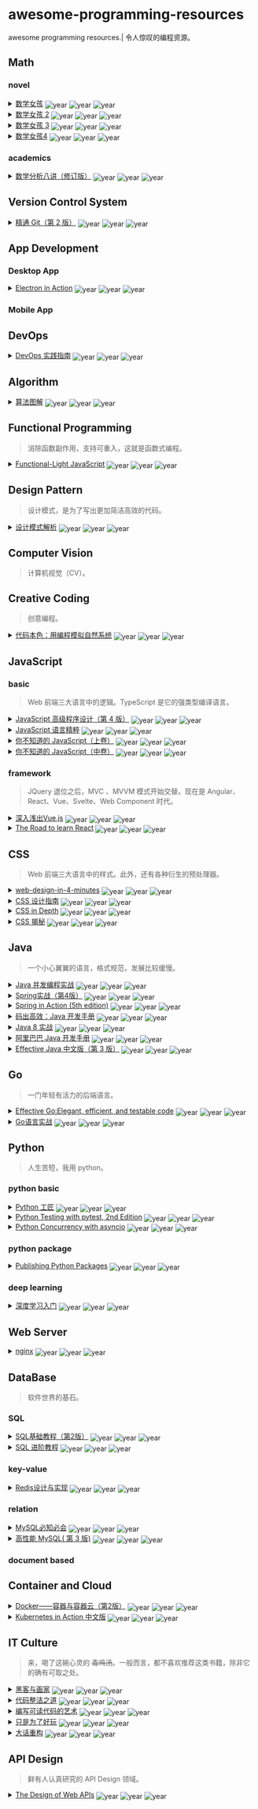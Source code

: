 # awesome-programming-resources
awesome programming resources.| 令人惊叹的编程资源。
## Math
### novel
<details>
    <summary>
        <a href="https://book.douban.com/subject/26677354/">数学女孩</a>
            <img src="https://img.shields.io/badge/📅year-2016-green?style=flat-square" alt="year" style="vertical-align: -3px">
    <img src="https://img.shields.io/badge/🗐pages-327-green?style=flat-square" alt="year" style="vertical-align: -3px">
    <img src="https://img.shields.io/badge/🤔level-L-green?style=flat-square" alt="year" style="vertical-align: -3px">
    </summary>
    梦开始的地方。其实是披着小说外衣的数学证明题集，但有着一种独特的浪漫。可能这就是轻小说的魅力吧。
</details>              
<details>
    <summary>
        <a href="https://book.douban.com/subject/26681597/">数学女孩 2</a>
            <img src="https://img.shields.io/badge/📅year-2015-green?style=flat-square" alt="year" style="vertical-align: -3px">
    <img src="https://img.shields.io/badge/🗐pages-368-green?style=flat-square" alt="year" style="vertical-align: -3px">
    <img src="https://img.shields.io/badge/🤔level-H-green?style=flat-square" alt="year" style="vertical-align: -3px">
    </summary>
    第二季。守关 BOSS 是费马大定理。
</details>              
<details>
    <summary>
        <a href="https://book.douban.com/subject/27193490/">数学女孩 3</a>
            <img src="https://img.shields.io/badge/📅year-2017-green?style=flat-square" alt="year" style="vertical-align: -3px">
    <img src="https://img.shields.io/badge/🗐pages-406-green?style=flat-square" alt="year" style="vertical-align: -3px">
    <img src="https://img.shields.io/badge/🤔level-H-green?style=flat-square" alt="year" style="vertical-align: -3px">
    </summary>
    第三季。守关 BOSS 是哥德尔不完备定理。
</details>              
<details>
    <summary>
        <a href="https://book.douban.com/subject/33444625/">数学女孩4</a>
            <img src="https://img.shields.io/badge/📅year-2019-green?style=flat-square" alt="year" style="vertical-align: -3px">
    <img src="https://img.shields.io/badge/🗐pages-504-green?style=flat-square" alt="year" style="vertical-align: -3px">
    <img src="https://img.shields.io/badge/🤔level-L-green?style=flat-square" alt="year" style="vertical-align: -3px">
    </summary>
    第四季。主要讲随机算法。
</details>              
### academics
<details>
    <summary>
        <a href="https://book.douban.com/subject/26593890/">数学分析八讲（修订版）</a>
            <img src="https://img.shields.io/badge/📅year-2015-green?style=flat-square" alt="year" style="vertical-align: -3px">
    <img src="https://img.shields.io/badge/🗐pages-175-green?style=flat-square" alt="year" style="vertical-align: -3px">
    <img src="https://img.shields.io/badge/🤔level-M-green?style=flat-square" alt="year" style="vertical-align: -3px">
    </summary>
    一份简洁的数学分析介绍。
</details>              
## Version Control System
<details>
    <summary>
        <a href="https://book.douban.com/subject/27133267/">精通 Git（第 2 版）</a>
            <img src="https://img.shields.io/badge/📅year-2017-green?style=flat-square" alt="year" style="vertical-align: -3px">
    <img src="https://img.shields.io/badge/🗐pages-420-green?style=flat-square" alt="year" style="vertical-align: -3px">
    <img src="https://img.shields.io/badge/🤔level-L-green?style=flat-square" alt="year" style="vertical-align: -3px">
    </summary>
    Git 版本控制的入门书，由浅入深，可以酌情阅读。
</details>              
## App Development
### Desktop App
<details>
    <summary>
        <a href="https://book.douban.com/subject/30346427/">Electron in Action</a>
            <img src="https://img.shields.io/badge/📅year-2018-green?style=flat-square" alt="year" style="vertical-align: -3px">
    <img src="https://img.shields.io/badge/🗐pages-376-green?style=flat-square" alt="year" style="vertical-align: -3px">
    <img src="https://img.shields.io/badge/🤔level-L-green?style=flat-square" alt="year" style="vertical-align: -3px">
    </summary>
    关于 Electron 实战的一本务实落地的书籍。配套代码基本可运行。
</details>              
### Mobile App
## DevOps
<details>
    <summary>
        <a href="https://book.douban.com/subject/30186150/">DevOps 实践指南</a>
            <img src="https://img.shields.io/badge/📅year-2018-green?style=flat-square" alt="year" style="vertical-align: -3px">
    <img src="https://img.shields.io/badge/🗐pages-328-green?style=flat-square" alt="year" style="vertical-align: -3px">
    <img src="https://img.shields.io/badge/🤔level-L-green?style=flat-square" alt="year" style="vertical-align: -3px">
    </summary>
    运维相关经验之谈。
</details>              
## Algorithm
<details>
    <summary>
        <a href="https://book.douban.com/subject/26979890/">算法图解</a>
            <img src="https://img.shields.io/badge/📅year-2017-green?style=flat-square" alt="year" style="vertical-align: -3px">
    <img src="https://img.shields.io/badge/🗐pages-196-green?style=flat-square" alt="year" style="vertical-align: -3px">
    <img src="https://img.shields.io/badge/🤔level-L-green?style=flat-square" alt="year" style="vertical-align: -3px">
    </summary>
    算法入门书籍，有大量图解，拆解算法过程。
</details>              
## Functional Programming
> 消除函数副作用，支持可重入，这就是函数式编程。
<details>
    <summary>
        <a href="https://book.douban.com/subject/35002560/">Functional-Light JavaScript</a>
            <img src="https://img.shields.io/badge/📅year-2017-green?style=flat-square" alt="year" style="vertical-align: -3px">
    <img src="https://img.shields.io/badge/🗐pages-388-green?style=flat-square" alt="year" style="vertical-align: -3px">
    <img src="https://img.shields.io/badge/🤔level-M-green?style=flat-square" alt="year" style="vertical-align: -3px">
    </summary>
    JavaScript 中平衡、实用的 FP。
</details>              
## Design Pattern
> 设计模式，是为了写出更加简洁高效的代码。
<details>
    <summary>
        <a href="https://book.douban.com/subject/1850191/">设计模式解析</a>
            <img src="https://img.shields.io/badge/📅year-2006-green?style=flat-square" alt="year" style="vertical-align: -3px">
    <img src="https://img.shields.io/badge/🗐pages-296-green?style=flat-square" alt="year" style="vertical-align: -3px">
    <img src="https://img.shields.io/badge/🤔level-L-green?style=flat-square" alt="year" style="vertical-align: -3px">
    </summary>
    优秀的设计模式入门书籍。
</details>              
## Computer Vision
> 计算机视觉（CV）。
## Creative Coding
> 创意编程。
<details>
    <summary>
        <a href="https://book.douban.com/subject/26264736/">代码本色：用编程模拟自然系统</a>
            <img src="https://img.shields.io/badge/📅year-2014-green?style=flat-square" alt="year" style="vertical-align: -3px">
    <img src="https://img.shields.io/badge/🗐pages-401-green?style=flat-square" alt="year" style="vertical-align: -3px">
    <img src="https://img.shields.io/badge/🤔level-L-green?style=flat-square" alt="year" style="vertical-align: -3px">
    </summary>
    一份浪漫的代码艺术，使用 p5.js 模拟自然系统。
</details>              
## JavaScript
### basic
> Web 前端三大语言中的逻辑。TypeScript 是它的强类型编译语言。
<details>
    <summary>
        <a href="https://book.douban.com/subject/35175321/">JavaScript 高级程序设计（第 4 版）</a>
            <img src="https://img.shields.io/badge/📅year-2020-green?style=flat-square" alt="year" style="vertical-align: -3px">
    <img src="https://img.shields.io/badge/🗐pages-888-green?style=flat-square" alt="year" style="vertical-align: -3px">
    <img src="https://img.shields.io/badge/🤔level-L-green?style=flat-square" alt="year" style="vertical-align: -3px">
    </summary>
    JavaScript 基础入门书籍，涵盖面很广，可以作为提纲。
</details>              
<details>
    <summary>
        <a href="https://book.douban.com/subject/11874748/">JavaScript 语言精粹</a>
            <img src="https://img.shields.io/badge/📅year-2012-green?style=flat-square" alt="year" style="vertical-align: -3px">
    <img src="https://img.shields.io/badge/🗐pages-155-green?style=flat-square" alt="year" style="vertical-align: -3px">
    <img src="https://img.shields.io/badge/🤔level-L-green?style=flat-square" alt="year" style="vertical-align: -3px">
    </summary>
    时代的眼泪。它是 ES6 语法之前的 JS 精髓书籍，即使过时但其中一些思路依旧闪烁光芒。
</details>              
<details>
    <summary>
        <a href="https://book.douban.com/subject/26351021/">你不知道的 JavaScript（上卷）</a>
            <img src="https://img.shields.io/badge/📅year-2015-green?style=flat-square" alt="year" style="vertical-align: -3px">
    <img src="https://img.shields.io/badge/🗐pages-195-green?style=flat-square" alt="year" style="vertical-align: -3px">
    <img src="https://img.shields.io/badge/🤔level-H-green?style=flat-square" alt="year" style="vertical-align: -3px">
    </summary>
    js 作用域和闭包，this 和对象原型。
</details>              
<details>
    <summary>
        <a href="https://book.douban.com/subject/26854244/">你不知道的 JavaScript（中卷）</a>
            <img src="https://img.shields.io/badge/📅year-2016-green?style=flat-square" alt="year" style="vertical-align: -3px">
    <img src="https://img.shields.io/badge/🗐pages-358-green?style=flat-square" alt="year" style="vertical-align: -3px">
    <img src="https://img.shields.io/badge/🤔level-H-green?style=flat-square" alt="year" style="vertical-align: -3px">
    </summary>
    类型和语法，异步和性能。
</details>              
### framework
> JQuery 退位之后，MVC 、MVVM 模式开始交替。现在是 Angular、React、Vue、Svelte、Web Component 时代。
<details>
    <summary>
        <a href="https://book.douban.com/subject/32581281/">深入浅出Vue.js</a>
            <img src="https://img.shields.io/badge/📅year-2019-green?style=flat-square" alt="year" style="vertical-align: -3px">
    <img src="https://img.shields.io/badge/🗐pages-282-green?style=flat-square" alt="year" style="vertical-align: -3px">
    <img src="https://img.shields.io/badge/🤔level-M-green?style=flat-square" alt="year" style="vertical-align: -3px">
    </summary>
    关于 Vue 2.x 源码设计原理的说明。语言稍微欠缺流畅，部分章节讲解不够透彻。总体而言可以阅读。
</details>              
<details>
    <summary>
        <a href="https://book.douban.com/subject/30327479/">The Road to learn React</a>
            <img src="https://img.shields.io/badge/📅year-2017-green?style=flat-square" alt="year" style="vertical-align: -3px">
    <img src="https://img.shields.io/badge/🗐pages-197-green?style=flat-square" alt="year" style="vertical-align: -3px">
    <img src="https://img.shields.io/badge/🤔level-L-green?style=flat-square" alt="year" style="vertical-align: -3px">
    </summary>
    很好的 React 入门书籍之一。代码规范，语言简洁。描述了版本特性演化、技术选型方案对比。
</details>              
## CSS
> Web 前端三大语言中的样式。此外，还有各种衍生的预处理器。
<details>
    <summary>
        <a href="https://github.com/jgthms/web-design-in-4-minutes">web-design-in-4-minutes</a>
            <img src="https://img.shields.io/badge/📅year-2018-green?style=flat-square" alt="year" style="vertical-align: -3px">
    <img src="https://img.shields.io/badge/🗐pages-8-green?style=flat-square" alt="year" style="vertical-align: -3px">
    <img src="https://img.shields.io/badge/🤔level-L-green?style=flat-square" alt="year" style="vertical-align: -3px">
    </summary>
    一个非常简洁的CSS入门启发例子。也许并不需要4分钟。
</details>              
<details>
    <summary>
        <a href="https://book.douban.com/subject/23123255/">CSS 设计指南</a>
            <img src="https://img.shields.io/badge/📅year-2013-green?style=flat-square" alt="year" style="vertical-align: -3px">
    <img src="https://img.shields.io/badge/🗐pages-288-green?style=flat-square" alt="year" style="vertical-align: -3px">
    <img src="https://img.shields.io/badge/🤔level-L-green?style=flat-square" alt="year" style="vertical-align: -3px">
    </summary>
    很好的 CSS 入门书籍。语言简洁扼要，思路清晰，涵盖响应式设计。
</details>              
<details>
    <summary>
        <a href="https://book.douban.com/subject/26887948/">CSS in Depth</a>
            <img src="https://img.shields.io/badge/📅year-2017-green?style=flat-square" alt="year" style="vertical-align: -3px">
    <img src="https://img.shields.io/badge/🗐pages-500-green?style=flat-square" alt="year" style="vertical-align: -3px">
    <img src="https://img.shields.io/badge/🤔level-L-green?style=flat-square" alt="year" style="vertical-align: -3px">
    </summary>
    CSS 进阶书籍。娓娓道来的 CSS 发展历史，与各个时代下的局限性。
</details>              
<details>
    <summary>
        <a href="https://book.douban.com/subject/26745943/">CSS 揭秘</a>
            <img src="https://img.shields.io/badge/📅year-2016-green?style=flat-square" alt="year" style="vertical-align: -3px">
    <img src="https://img.shields.io/badge/🗐pages-260-green?style=flat-square" alt="year" style="vertical-align: -3px">
    <img src="https://img.shields.io/badge/🤔level-L-green?style=flat-square" alt="year" style="vertical-align: -3px">
    </summary>
    CSS 特效作品集。内容实用，融数学、艺术、审美于一身。 
</details>              
## Java
> 一个小心翼翼的语言，格式规范，发展比较缓慢。
<details>
    <summary>
        <a href="https://book.douban.com/subject/10484692/">Java 并发编程实战</a>
            <img src="https://img.shields.io/badge/📅year-2020-green?style=flat-square" alt="year" style="vertical-align: -3px">
    <img src="https://img.shields.io/badge/🗐pages-293-green?style=flat-square" alt="year" style="vertical-align: -3px">
    <img src="https://img.shields.io/badge/🤔level-M-green?style=flat-square" alt="year" style="vertical-align: -3px">
    </summary>
    Java 并发编程入门神书，篇幅简洁，代码规范。
</details>              
<details>
    <summary>
        <a href="https://book.douban.com/subject/26767354/">Spring实战（第4版）</a>
            <img src="https://img.shields.io/badge/📅year-2016-green?style=flat-square" alt="year" style="vertical-align: -3px">
    <img src="https://img.shields.io/badge/🗐pages-577-green?style=flat-square" alt="year" style="vertical-align: -3px">
    <img src="https://img.shields.io/badge/🤔level-L-green?style=flat-square" alt="year" style="vertical-align: -3px">
    </summary>
    Spring 4.x 版本，内容涵盖面很广。
</details>              
<details>
    <summary>
        <a href="https://book.douban.com/subject/30346440/">Spring in Action (5th edition)</a>
            <img src="https://img.shields.io/badge/📅year-2018-green?style=flat-square" alt="year" style="vertical-align: -3px">
    <img src="https://img.shields.io/badge/🗐pages-520-green?style=flat-square" alt="year" style="vertical-align: -3px">
    <img src="https://img.shields.io/badge/🤔level-L-green?style=flat-square" alt="year" style="vertical-align: -3px">
    </summary>
    较好的 Spring 5.0+ 入门书籍。
</details>              
<details>
    <summary>
        <a href="https://book.douban.com/subject/30333948/">码出高效：Java 开发手册</a>
            <img src="https://img.shields.io/badge/📅year-2018-green?style=flat-square" alt="year" style="vertical-align: -3px">
    <img src="https://img.shields.io/badge/🗐pages-304-green?style=flat-square" alt="year" style="vertical-align: -3px">
    <img src="https://img.shields.io/badge/🤔level-L-green?style=flat-square" alt="year" style="vertical-align: -3px">
    </summary>
    提纲挈领的 Java 开发好书。
</details>              
<details>
    <summary>
        <a href="https://book.douban.com/subject/26772632/">Java 8 实战</a>
            <img src="https://img.shields.io/badge/📅year-2016-green?style=flat-square" alt="year" style="vertical-align: -3px">
    <img src="https://img.shields.io/badge/🗐pages-349-green?style=flat-square" alt="year" style="vertical-align: -3px">
    <img src="https://img.shields.io/badge/🤔level-L-green?style=flat-square" alt="year" style="vertical-align: -3px">
    </summary>
    对 Java8 新特性的细致讲解。
</details>              
<details>
    <summary>
        <a href="https://book.douban.com/subject/27605355/">阿里巴巴 Java 开发手册</a>
            <img src="https://img.shields.io/badge/📅year-2018-green?style=flat-square" alt="year" style="vertical-align: -3px">
    <img src="https://img.shields.io/badge/🗐pages-112-green?style=flat-square" alt="year" style="vertical-align: -3px">
    <img src="https://img.shields.io/badge/🤔level-L-green?style=flat-square" alt="year" style="vertical-align: -3px">
    </summary>
    超级简洁的 Java 开发实践规约，偏实践，可以参考。
</details>              
<details>
    <summary>
        <a href="https://book.douban.com/subject/30412517/">Effective Java 中文版（第 3 版）</a>
            <img src="https://img.shields.io/badge/📅year-2018-green?style=flat-square" alt="year" style="vertical-align: -3px">
    <img src="https://img.shields.io/badge/🗐pages-311-green?style=flat-square" alt="year" style="vertical-align: -3px">
    <img src="https://img.shields.io/badge/🤔level-H-green?style=flat-square" alt="year" style="vertical-align: -3px">
    </summary>
    Java 编程的 90 个经验总结，内容较深。
</details>              
## Go
> 一门年轻有活力的后端语言。
<details>
    <summary>
        <a href="https://www.manning.com/books/effective-go">Effective Go:Elegant, efficient, and testable code</a>
            <img src="https://img.shields.io/badge/📅year-2023-green?style=flat-square" alt="year" style="vertical-align: -3px">
    <img src="https://img.shields.io/badge/🗐pages-300+-green?style=flat-square" alt="year" style="vertical-align: -3px">
    <img src="https://img.shields.io/badge/🤔level-M-green?style=flat-square" alt="year" style="vertical-align: -3px">
    </summary>
    4星。偏实战，中阶级别。语言有些冗余和跳跃，配套代码只有最终版本。论述主题主要为可测试性、可维护性、协程并发。
</details>              
<details>
    <summary>
        <a href="https://book.douban.com/subject/27015617/">Go语言实战</a>
            <img src="https://img.shields.io/badge/📅year-2017-green?style=flat-square" alt="year" style="vertical-align: -3px">
    <img src="https://img.shields.io/badge/🗐pages-224-green?style=flat-square" alt="year" style="vertical-align: -3px">
    <img src="https://img.shields.io/badge/🤔level-L-green?style=flat-square" alt="year" style="vertical-align: -3px">
    </summary>
    优秀的Go入门书，涵盖了入门基础、并发模式、标准库介绍、测试。第 2 版在2023年出版。
</details>              
## Python
> 人生苦短，我用 python。
### python basic
<details>
    <summary>
        <a href="https://book.douban.com/subject/35723705/">Python 工匠</a>
            <img src="https://img.shields.io/badge/📅year-2022-green?style=flat-square" alt="year" style="vertical-align: -3px">
    <img src="https://img.shields.io/badge/🗐pages-382-green?style=flat-square" alt="year" style="vertical-align: -3px">
    <img src="https://img.shields.io/badge/🤔level-L-green?style=flat-square" alt="year" style="vertical-align: -3px">
    </summary>
    优秀的 python 入门书籍之一。
</details>              
<details>
    <summary>
        <a href="https://book.douban.com/subject/35852243/">Python Testing with pytest, 2nd Edition</a>
            <img src="https://img.shields.io/badge/📅year-2022-green?style=flat-square" alt="year" style="vertical-align: -3px">
    <img src="https://img.shields.io/badge/🗐pages-274-green?style=flat-square" alt="year" style="vertical-align: -3px">
    <img src="https://img.shields.io/badge/🤔level-L-green?style=flat-square" alt="year" style="vertical-align: -3px">
    </summary>
    测试。pytest的全方位讲解，配套代码循循渐进。
</details>              
<details>
    <summary>
        <a href="https://book.douban.com/subject/35219949/">Python Concurrency with asyncio</a>
            <img src="https://img.shields.io/badge/📅year-2021-green?style=flat-square" alt="year" style="vertical-align: -3px">
    <img src="https://img.shields.io/badge/🗐pages-325-green?style=flat-square" alt="year" style="vertical-align: -3px">
    <img src="https://img.shields.io/badge/🤔level-M-green?style=flat-square" alt="year" style="vertical-align: -3px">
    </summary>
    神作。并发，并行，多线程，多进程，协程，事件轮询，异步等，尽在此书。
</details>              
### python package
<details>
    <summary>
        <a href="https://book.douban.com/subject/35662780/">Publishing Python Packages</a>
            <img src="https://img.shields.io/badge/📅year-2022-green?style=flat-square" alt="year" style="vertical-align: -3px">
    <img src="https://img.shields.io/badge/🗐pages-275-green?style=flat-square" alt="year" style="vertical-align: -3px">
    <img src="https://img.shields.io/badge/🤔level-L-green?style=flat-square" alt="year" style="vertical-align: -3px">
    </summary>
    开发 python package 的入门参考指南。
</details>              
### deep learning
<details>
    <summary>
        <a href="https://book.douban.com/subject/30270959/">深度学习入门</a>
            <img src="https://img.shields.io/badge/📅year-2018-green?style=flat-square" alt="year" style="vertical-align: -3px">
    <img src="https://img.shields.io/badge/🗐pages-285-green?style=flat-square" alt="year" style="vertical-align: -3px">
    <img src="https://img.shields.io/badge/🤔level-L-green?style=flat-square" alt="year" style="vertical-align: -3px">
    </summary>
    手把手教你如何从 0 开始搭建一个神经网络。
</details>              
## Web Server
<details>
    <summary>
        <a href="https://book.douban.com/subject/26350103/">nginx</a>
            <img src="https://img.shields.io/badge/📅year-2016-green?style=flat-square" alt="year" style="vertical-align: -3px">
    <img src="https://img.shields.io/badge/🗐pages-250-green?style=flat-square" alt="year" style="vertical-align: -3px">
    <img src="https://img.shields.io/badge/🤔level-L-green?style=flat-square" alt="year" style="vertical-align: -3px">
    </summary>
    简洁的 nginx 入门配置菜谱书。
</details>              
## DataBase
> 软件世界的基石。
### SQL
<details>
    <summary>
        <a href="https://book.douban.com/subject/27055712/">SQL基础教程（第2版）</a>
            <img src="https://img.shields.io/badge/📅year-2017-green?style=flat-square" alt="year" style="vertical-align: -3px">
    <img src="https://img.shields.io/badge/🗐pages-336-green?style=flat-square" alt="year" style="vertical-align: -3px">
    <img src="https://img.shields.io/badge/🤔level-L-green?style=flat-square" alt="year" style="vertical-align: -3px">
    </summary>
    SQL 入门书籍。语言严谨，内容充实。
</details>              
<details>
    <summary>
        <a href="https://book.douban.com/subject/27194738/">SQL 进阶教程</a>
            <img src="https://img.shields.io/badge/📅year-2017-green?style=flat-square" alt="year" style="vertical-align: -3px">
    <img src="https://img.shields.io/badge/🗐pages-316-green?style=flat-square" alt="year" style="vertical-align: -3px">
    <img src="https://img.shields.io/badge/🤔level-M-green?style=flat-square" alt="year" style="vertical-align: -3px">
    </summary>
    SQL 进阶书籍。在这个世界上，无论看起来多么普通的事物，背后总是隐藏着深刻的原理。
</details>              
### key-value
<details>
    <summary>
        <a href="https://book.douban.com/subject/25900156/">Redis设计与实现</a>
            <img src="https://img.shields.io/badge/📅year-2014-green?style=flat-square" alt="year" style="vertical-align: -3px">
    <img src="https://img.shields.io/badge/🗐pages-388-green?style=flat-square" alt="year" style="vertical-align: -3px">
    <img src="https://img.shields.io/badge/🤔level-H-green?style=flat-square" alt="year" style="vertical-align: -3px">
    </summary>
    Redis 3.x 版本功能说明，含有源码设计原理讲解。
</details>              
### relation
<details>
    <summary>
        <a href="https://book.douban.com/subject/3354490/">MySQL必知必会</a>
            <img src="https://img.shields.io/badge/📅year-2009-green?style=flat-square" alt="year" style="vertical-align: -3px">
    <img src="https://img.shields.io/badge/🗐pages-241-green?style=flat-square" alt="year" style="vertical-align: -3px">
    <img src="https://img.shields.io/badge/🤔level-L-green?style=flat-square" alt="year" style="vertical-align: -3px">
    </summary>
    短小精悍的入门导读。
</details>              
<details>
    <summary>
        <a href="https://book.douban.com/subject/23008813/">高性能 MySQL( 第 3 版)</a>
            <img src="https://img.shields.io/badge/📅year-2013-green?style=flat-square" alt="year" style="vertical-align: -3px">
    <img src="https://img.shields.io/badge/🗐pages-764-green?style=flat-square" alt="year" style="vertical-align: -3px">
    <img src="https://img.shields.io/badge/🤔level-M-green?style=flat-square" alt="year" style="vertical-align: -3px">
    </summary>
    讲解 MySQL 性能优化：字段、查询、索引、配置等。
</details>              
### document based
## Container and Cloud
<details>
    <summary>
        <a href="https://book.douban.com/subject/26894736/">Docker——容器与容器云（第2版）</a>
            <img src="https://img.shields.io/badge/📅year-2016-green?style=flat-square" alt="year" style="vertical-align: -3px">
    <img src="https://img.shields.io/badge/🗐pages-472-green?style=flat-square" alt="year" style="vertical-align: -3px">
    <img src="https://img.shields.io/badge/🤔level-H-green?style=flat-square" alt="year" style="vertical-align: -3px">
    </summary>
    容器原理解读，深挖源代码和底层设计，内容很有深度。
</details>              
<details>
    <summary>
        <a href="https://book.douban.com/subject/30418855/">Kubernetes in Action 中文版</a>
            <img src="https://img.shields.io/badge/📅year-2019-green?style=flat-square" alt="year" style="vertical-align: -3px">
    <img src="https://img.shields.io/badge/🗐pages-592-green?style=flat-square" alt="year" style="vertical-align: -3px">
    <img src="https://img.shields.io/badge/🤔level-L-green?style=flat-square" alt="year" style="vertical-align: -3px">
    </summary>
    k8s 入门神书，非常推荐。行文流畅简洁，讲解深入浅出，清晰的架构流程图，知识点覆盖面广，实践性极强。
</details>              
## IT Culture
> 来，喝了这碗心灵的 ~~毒鸡汤~~。一般而言，都不喜欢推荐这类书籍，除非它的确有可取之处。
<details>
    <summary>
        <a href="https://book.douban.com/subject/6021440/">黑客与画家</a>
            <img src="https://img.shields.io/badge/📅year-2011-green?style=flat-square" alt="year" style="vertical-align: -3px">
    <img src="https://img.shields.io/badge/🗐pages-264-green?style=flat-square" alt="year" style="vertical-align: -3px">
    <img src="https://img.shields.io/badge/🤔level-L-green?style=flat-square" alt="year" style="vertical-align: -3px">
    </summary>
    编程是一门艺术创作，自我驱动，以兴趣为导向的创作往往具有惊人的效果。
</details>              
<details>
    <summary>
        <a href="https://book.douban.com/subject/26919457/">代码整洁之道</a>
            <img src="https://img.shields.io/badge/📅year-2016-green?style=flat-square" alt="year" style="vertical-align: -3px">
    <img src="https://img.shields.io/badge/🗐pages-170-green?style=flat-square" alt="year" style="vertical-align: -3px">
    <img src="https://img.shields.io/badge/🤔level-L-green?style=flat-square" alt="year" style="vertical-align: -3px">
    </summary>
    本书副标题：程序员的职业素养。
</details>              
<details>
    <summary>
        <a href="https://book.douban.com/subject/10797189/">编写可读代码的艺术</a>
            <img src="https://img.shields.io/badge/📅year-2012-green?style=flat-square" alt="year" style="vertical-align: -3px">
    <img src="https://img.shields.io/badge/🗐pages-240-green?style=flat-square" alt="year" style="vertical-align: -3px">
    <img src="https://img.shields.io/badge/🤔level-L-green?style=flat-square" alt="year" style="vertical-align: -3px">
    </summary>
    论述代码可读性的时候会加上小例子，行文简洁流畅。 
</details>              
<details>
    <summary>
        <a href="https://book.douban.com/subject/25930025/">只是为了好玩</a>
            <img src="https://img.shields.io/badge/📅year-2014-green?style=flat-square" alt="year" style="vertical-align: -3px">
    <img src="https://img.shields.io/badge/🗐pages-255-green?style=flat-square" alt="year" style="vertical-align: -3px">
    <img src="https://img.shields.io/badge/🤔level-L-green?style=flat-square" alt="year" style="vertical-align: -3px">
    </summary>
    生活是为了追求快乐。
</details>              
<details>
    <summary>
        <a href="https://book.douban.com/subject/25853677/">大话重构</a>
            <img src="https://img.shields.io/badge/📅year-2014-green?style=flat-square" alt="year" style="vertical-align: -3px">
    <img src="https://img.shields.io/badge/🗐pages-268-green?style=flat-square" alt="year" style="vertical-align: -3px">
    <img src="https://img.shields.io/badge/🤔level-L-green?style=flat-square" alt="year" style="vertical-align: -3px">
    </summary>
    语言接地气，Java 语言描述来讲解重构。
</details>              
## API Design
> 鲜有人认真研究的 API Design 领域。
<details>
    <summary>
        <a href="https://book.douban.com/subject/34847654/">The Design of Web APIs</a>
            <img src="https://img.shields.io/badge/📅year-2019-green?style=flat-square" alt="year" style="vertical-align: -3px">
    <img src="https://img.shields.io/badge/🗐pages-392-green?style=flat-square" alt="year" style="vertical-align: -3px">
    <img src="https://img.shields.io/badge/🤔level-L-green?style=flat-square" alt="year" style="vertical-align: -3px">
    </summary>
    关于 Web API 设计细致的演化讲解。
</details>              
